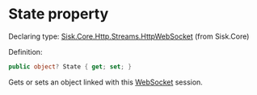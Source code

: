 <!--

Copyrights 2023 Sisk Framework - CypherPotato
Published under MIT license

!!! DO NOT EDIT THIS FILE !!!
This file was generated by a tool in the Sisk package. To edit the information in this documentation,
edit the XML documentation present in the Sisk source code.

-->


# State property

Declaring type: [Sisk.Core.Http.Streams.HttpWebSocket](/read?q=/contents/spec/Sisk.Core.Http.Streams.HttpWebSocket.md) (from Sisk.Core)


Definition:

```cs
public object? State { get; set; }
```

Gets or sets an object linked with this <a href="https://learn.microsoft.com/en-us/dotnet/api/System.Net.WebSockets.WebSocket">WebSocket</a> session.


